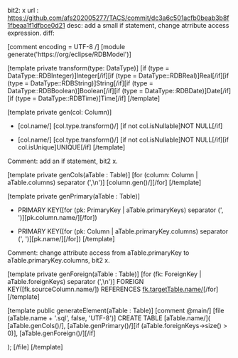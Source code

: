 bit2: x
url : https://github.com/afs202005277/TACS/commit/dc3a6c501acfb0beab3b8f1fbeaa1f1dfbce0d21
desc: add a small if statement, change atrribute access expression.
diff:

 [comment encoding = UTF-8 /]
 [module generate('https://org/eclipse/RDBModel')]
 
 
 [template private transform(type: DataType)]
 [if (type = DataType::RDBInteger)]Integer[/if][if (type = DataType::RDBReal)]Real[/if][if (type = DataType::RDBString)]String[/if][if (type = DataType::RDBBoolean)]Boolean[/if][if (type = DataType::RDBDate)]Date[/if][if (type = DataType::RDBTime)]Time[/if]
 [/template]
 
 [template private gen(col: Column)]
- [col.name/] [col.type.transform()/] [if not col.isNullable]NOT NULL[/if]
+ [col.name/] [col.type.transform()/] [if not col.isNullable]NOT NULL[/if][if col.isUnique]UNIQUE[/if]
 [/template]

Comment: add an if statement, bit2 x.
 
 [template private genCols(aTable : Table)]
 [for (column: Column | aTable.columns) separator (',\n')]
 	[column.gen()/][/for]
 [/template]
 
 [template private genPrimary(aTable : Table)]
- 	PRIMARY KEY([for (pk: PrimaryKey | aTable.primaryKeys) separator (', ')][pk.column.name/][/for])
+ 	PRIMARY KEY([for (pk: Column | aTable.primaryKey.columns) separator (', ')][pk.name/][/for])
 [/template]

Comment: change attribute access from aTable.primaryKey to aTable.primaryKey.columns, bit2 x.
 
 [template private genForeign(aTable : Table)]
 [for (fk: ForeignKey | aTable.foreignKeys)  separator (',\n')]
 	FOREIGN KEY([fk.sourceColumn.name/]) REFERENCES [fk.targetTable.name/]([fk.targetColumn.name/])[/for]
 [/template]
 
 
 
 [template public generateElement(aTable : Table)]
 [comment @main/]
 [file (aTable.name + '.sql', false, 'UTF-8')]
 CREATE TABLE [aTable.name/](
 [aTable.genCols()/],
 [aTable.genPrimary()/][if (aTable.foreignKeys->size() > 0)],
 [aTable.genForeign()/][/if]
 
 );
 [/file]
 [/template]